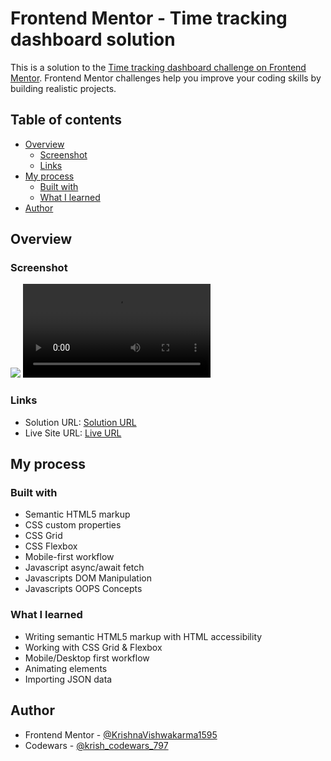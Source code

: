 # Frontend Mentor - Time tracking dashboard solution

This is a solution to the [Time tracking dashboard challenge on Frontend Mentor](https://www.frontendmentor.io/challenges/time-tracking-dashboard-UIQ7167Jw). Frontend Mentor challenges help you improve your coding skills by building realistic projects. 

## Table of contents

- [Overview](#overview)
  - [Screenshot](#screenshot)
  - [Links](#links)
- [My process](#my-process)
  - [Built with](#built-with)
  - [What I learned](#what-i-learned)  
- [Author](#author)

## Overview

### Screenshot

![](./screenshot.png)
![](./screen-capture.mp4)

### Links

- Solution URL: [Solution URL](https://www.frontendmentor.io/solutions/responsive-and-animated-expenses-chart-component-using-chartjs-wj2TmkbdRv)
- Live Site URL: [Live URL](https://krishnavishwakarma1595.github.io/frontend-mentor/expenses-chart-component/)

## My process

### Built with

- Semantic HTML5 markup
- CSS custom properties
- CSS Grid
- CSS Flexbox
- Mobile-first workflow
- Javascript async/await fetch
- Javascripts DOM Manipulation
- Javascripts OOPS Concepts

### What I learned

- Writing semantic HTML5 markup with HTML accessibility
- Working with CSS Grid & Flexbox
- Mobile/Desktop first workflow
- Animating elements
- Importing JSON data

## Author

- Frontend Mentor - [@KrishnaVishwakarma1595](https://www.frontendmentor.io/profile/KrishnaVishwakarma1595)
- Codewars - [@krish_codewars_797](https://www.codewars.com/users/krish_codewars_797)